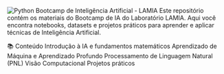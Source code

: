 ![Python](https://img.shields.io/badge/python-3670A0?style=for-the-badge&logo=python&logoColor=ffdd54)
Bootcamp de Inteligência Artificial - LAMIA
Este repositório contém os materiais do Bootcamp de IA do Laboratório LAMIA. Aqui você encontra notebooks, datasets e projetos práticos para aprender e aplicar técnicas de Inteligência Artificial.

📚 Conteúdo
Introdução à IA e fundamentos matemáticos
Aprendizado de Máquina e Aprendizado Profundo
Processamento de Linguagem Natural (PNL)
Visão Computacional
Projetos práticos
